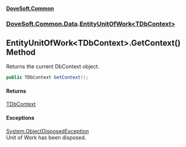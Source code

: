 #### [DoveSoft.Common](readme.md 'readme')
### [DoveSoft.Common.Data](DoveSoft_Common_Data.md 'DoveSoft.Common.Data').[EntityUnitOfWork&lt;TDbContext&gt;](EntityUnitOfWork_TDbContext_.md 'DoveSoft.Common.Data.EntityUnitOfWork&lt;TDbContext&gt;')
## EntityUnitOfWork&lt;TDbContext&gt;.GetContext() Method
Returns the current DbContext object.  
```csharp
public TDbContext GetContext();
```
#### Returns
[TDbContext](EntityUnitOfWork_TDbContext_.md#DoveSoft_Common_Data_EntityUnitOfWork_TDbContext__TDbContext 'DoveSoft.Common.Data.EntityUnitOfWork&lt;TDbContext&gt;.TDbContext')  
#### Exceptions
[System.ObjectDisposedException](https://docs.microsoft.com/en-us/dotnet/api/System.ObjectDisposedException 'System.ObjectDisposedException')  
Unit of Work has been disposed.
